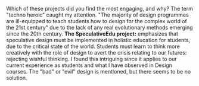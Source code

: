 Which of these projects did you find the most engaging, and why?
The term "techno heroic" caught my attention. "The majority of design programmes are ill-equipped to teach students how to design for the complex world of the 21st century" due to the lack of any real evolutionary methods emerging since the 20th century. **The SpeculativeEdu project:** emphasizes that speculative design must be implemented in holistic education for students, due to the critical state of the world. Students must learn to think more creatively with the role of design to avert the crisis relating to our futures: rejecting wishful thinking. 
I found this intriguing since it applies to our current experience as students and what I have observed in Design courses. The "bad" or "evil" design is mentioned, but there seems to be no solution.
